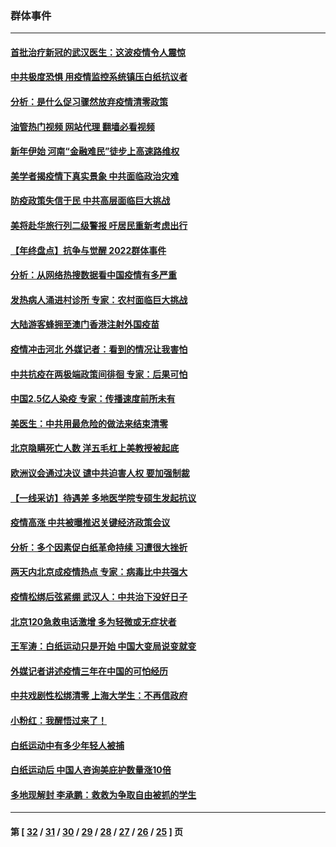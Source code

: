 ### 群体事件
---
#### [首批治疗新冠的武汉医生：这波疫情令人震惊](../../pages/ncid279/n13900313.md?01072045) 
#### [中共极度恐惧 用疫情监控系统镇压白纸抗议者](../../pages/ncid279/n13900225.md?01072045) 
#### [分析：是什么促习骤然放弃疫情清零政策](../../pages/ncid279/n13899652.md?01072045) 
#### [油管热门视频 网站代理 翻墙必看视频](http://138.2.39.72:81/youtube.html?epic-marker?01072045)
#### [新年伊始 河南“金融难民”徒步上高速路维权](../../pages/ncid279/n13897842.md?01072045) 
#### [美学者揭疫情下真实景象 中共面临政治灾难](../../pages/ncid279/n13896569.md?01072045) 
#### [防疫政策失信于民 中共高层面临巨大挑战](../../pages/ncid279/n13894627.md?01072045) 
#### [美将赴华旅行列二级警报 吁居民重新考虑出行](../../pages/ncid279/n13894518.md?01072045) 
#### [【年终盘点】抗争与觉醒 2022群体事件](../../pages/ncid279/n13888314.md?01072045) 
#### [分析：从网络热搜数据看中国疫情有多严重](../../pages/ncid279/n13893186.md?01072045) 
#### [发热病人涌进村诊所 专家：农村面临巨大挑战](../../pages/ncid279/n13892271.md?01072045) 
#### [大陆游客蜂拥至澳门香港注射外国疫苗](../../pages/ncid279/n13892276.md?01072045) 
#### [疫情冲击河北 外媒记者：看到的情况让我害怕](../../pages/ncid279/n13891260.md?01072045) 
#### [中共抗疫在两极端政策间徘徊 专家：后果可怕](../../pages/ncid279/n13891235.md?01072045) 
#### [中国2.5亿人染疫 专家：传播速度前所未有](../../pages/ncid279/n13890708.md?01072045) 
#### [美医生：中共用最危险的做法来结束清零](../../pages/ncid279/n13889983.md?01072045) 
#### [北京隐瞒死亡人数 洋五毛杠上美教授被起底](../../pages/ncid279/n13886904.md?01072045) 
#### [欧洲议会通过决议 谴中共迫害人权 要加强制裁](../../pages/ncid279/n13885670.md?01072045) 
#### [【一线采访】待遇差 多地医学院专硕生发起抗议](../../pages/ncid279/n13883914.md?01072045) 
#### [疫情高涨 中共被曝推迟关键经济政策会议](../../pages/ncid279/n13884170.md?01072045) 
#### [分析：多个因素促白纸革命持续 习遭很大挫折](../../pages/ncid279/n13872455.md?01072045) 
#### [两天内北京成疫情热点 专家：病毒比中共强大](../../pages/ncid279/n13883440.md?01072045) 
#### [疫情松绑后弦紧绷 武汉人：中共治下没好日子](../../pages/ncid279/n13882348.md?01072045) 
#### [北京120急救电话激增 多为轻微或无症状者](../../pages/ncid279/n13882340.md?01072045) 
#### [王军涛：白纸运动只是开始 中国大变局说变就变](../../pages/ncid279/n13882183.md?01072045) 
#### [外媒记者讲述疫情三年在中国的可怕经历](../../pages/ncid279/n13881853.md?01072045) 
#### [中共戏剧性松绑清零 上海大学生：不再信政府](../../pages/ncid279/n13880836.md?01072045) 
#### [小粉红：我醒悟过来了！](../../pages/ncid279/n13881756.md?01072045) 
#### [白纸运动中有多少年轻人被捕](../../pages/ncid279/n13881065.md?01072045) 
#### [白纸运动后 中国人咨询美庇护数量涨10倍](../../pages/ncid279/n13881172.md?01072045) 
#### [多地现解封 李承鹏：救救为争取自由被抓的学生](../../pages/ncid279/n13876918.md?01072045) 

---
#### 第 [ [32](./32.md?01072045) / [31](./31.md?01072045) / [30](./30.md?01072045) / [29](./29.md?01072045) / [28](./28.md?01072045) / [27](./27.md?01072045) / [26](./26.md?01072045) / [25](./25.md?01072045) ] 页
